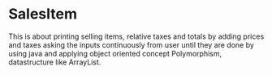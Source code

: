 # SalesItem
This is about printing selling items, relative taxes and totals by adding prices and taxes asking the inputs continuously from user until they are done by using java and  applying object oriented concept Polymorphism, datastructure like ArrayList.
